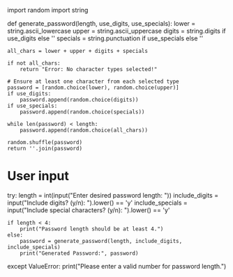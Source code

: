 import random
import string

def generate_password(length, use_digits, use_specials):
    lower = string.ascii_lowercase
    upper = string.ascii_uppercase
    digits = string.digits if use_digits else ''
    specials = string.punctuation if use_specials else ''

    all_chars = lower + upper + digits + specials

    if not all_chars:
        return "Error: No character types selected!"

    # Ensure at least one character from each selected type
    password = [random.choice(lower), random.choice(upper)]
    if use_digits:
        password.append(random.choice(digits))
    if use_specials:
        password.append(random.choice(specials))

    while len(password) < length:
        password.append(random.choice(all_chars))

    random.shuffle(password)
    return ''.join(password)

# User input
try:
    length = int(input("Enter desired password length: "))
    include_digits = input("Include digits? (y/n): ").lower() == 'y'
    include_specials = input("Include special characters? (y/n): ").lower() == 'y'

    if length < 4:
        print("Password length should be at least 4.")
    else:
        password = generate_password(length, include_digits, include_specials)
        print("Generated Password:", password)
except ValueError:
    print("Please enter a valid number for password length.")

